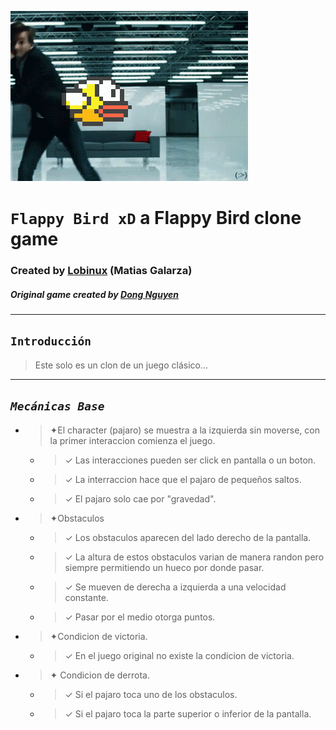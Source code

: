 ![Flappy Bird xD](FlappyObstacle.gif)
# **`Flappy Bird xD`** a Flappy Bird clone game
### Created by [Lobinux](https://www.linkedin.com/in/lobinux/) (Matias Galarza)

##### Original game created by [Dong Nguyen](https://en.wikipedia.org/wiki/Flappy_Bird)

---
## `Introducción`
> Este solo es un clon de un juego clásico...
---
## *`Mecánicas Base`*

* >✦El character (pajaro) se muestra a la izquierda sin moverse, con la primer interaccion comienza el juego.
   * >✓ Las interacciones pueden ser click en pantalla o un boton.
   * >✓ La interraccion hace que el pajaro de pequeños saltos.
   * >✓ El pajaro solo cae por "gravedad".

* >✦Obstaculos
   * >✓ Los obstaculos aparecen del lado derecho de la pantalla.
   * >✓ La altura de estos obstaculos varian de manera randon pero siempre permitiendo un hueco por donde pasar.
   * >✓ Se mueven de derecha a izquierda a una velocidad constante.
   * >✓ Pasar por el medio otorga puntos.

* >✦Condicion de victoria.
   * >✓ En el juego original no existe la condicion de victoria.

* >✦ Condicion de derrota.
   * >✓ Si el pajaro toca uno de los obstaculos.
   * >✓ Si el pajaro toca la parte superior o inferior de la pantalla.